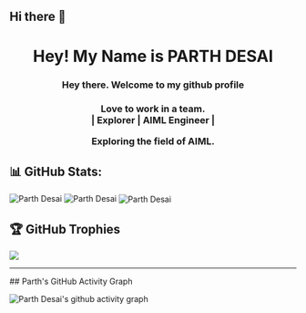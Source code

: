 ## Hi there 👋


<h1 align = "center"> Hey! My Name is PARTH DESAI </h1>
<h3 align = "center"> Hey there. Welcome to my github profile</h3>
<h3 align = "center">Love to work in a team.<br> | Explorer | AIML Engineer |</br>
<p>Exploring the field of AIML.</p>

## 📊 GitHub Stats:
<img src="https://github-readme-stats.vercel.app/api/top-langs?username=ParthTechie&show_icons=true&locale=en&layout=compact&title_color=7A7ADB&icon_color=2234AE&text_color=D3D3D3&bg_color=0,000000,130F40" alt="Parth Desai"/>
<img src="https://github-readme-stats.vercel.app/api?username=ParthTechie&include_all_commits=true&count_private=true&show_icons=true&line_height=20&title_color=7A7ADB&icon_color=2234AE&text_color=D3D3D3&bg_color=0,000000,130F40" alt="Parth Desai" />
<img align="center" src="https://github-readme-streak-stats.herokuapp.com/?user=ParthTechie&theme=dark" alt="Parth Desai" /></p>

## 🏆 GitHub Trophies
![](https://github-profile-trophy.vercel.app/?username=ParthTechie&theme=radical&no-frame=true&no-bg=false&column=-1)
<hr>
## Parth's GitHub Activity Graph

![Parth Desai's github activity graph](https://github-readme-activity-graph.vercel.app/graph?username=ParthTechie&bg_color=000000&color=ffffff&line=c800ff&point=ffffff&area=true&hide_border=true)

<!--
**ParthTechie/ParthTechie** is a ✨ _special_ ✨ repository because its `README.md` (this file) appears on your GitHub profile.

Here are some ideas to get you started:

- 🔭 I’m currently working on ...
- 🌱 I’m currently learning ...
- 👯 I’m looking to collaborate on ...
- 🤔 I’m looking for help with ...
- 💬 Ask me about ...
- 📫 How to reach me: ...
- 😄 Pronouns: ...
- ⚡ Fun fact: ...
-->
